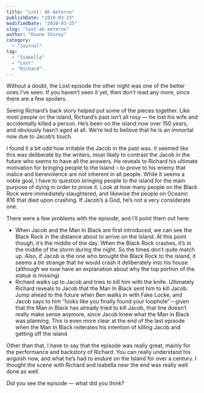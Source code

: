 ```yaml
---
title: "Lost: Ab Aeterno"
publishDate: "2010-03-25"
modifiedDate: "2010-03-25"
slug: "lost-ab-aeterno"
author: "Duane Storey"
category:
  - "Journal"
tag:
  - "Isabella"
  - "Lost"
  - "Richard"
---
```


Without a doubt, the Lost episode the other night was one of the better ones I’ve seen. If you haven’t seen it yet, then don’t read any more, since there are a few spoilers.

Seeing Richard’s back story helped put some of the pieces together. Like most people on the island, Richard’s past isn’t all rosy — he lost his wife and accidentally killed a person. He’s been on the island now over 150 years, and obviously hasn’t aged at all. We’re led to believe that he is an immortal now due to Jacob’s touch.

I found it a bit odd how irritable the Jacob in the past was. It seemed like this was deliberate by the writers, most likely to contrast the Jacob in the future who seems to have all the answers. He reveals to Richard his ultimate motivation for bringing people to the Island – to prove to his enemy that malice and benevolence are not inherent in all people. While it seems a noble goal, I have to question bringing people to the island for the main purpose of dying in order to prove it. Look at how many people on the Black Rock were immediately slaughtered, and likewise the people on Oceanic 816 that died upon crashing. If Jacob’s a God, he’s not a very considerate one.

There were a few problems with the episode, and I’ll point them out here:

- When Jacob and the Man In Black are first introduced, we can see the Black Rock in the distance about to arrive on the Island. At this point though, it’s the middle of the day. When the Black Rock crashes, it’s in the middle of the storm during the night. So the times don’t quite match up. Also, if Jacob is the one who brought the Black Rock to the island, it seems a bit strange that he would crash it deliberately into his house (although we now have an explanation about why the top portion of the statue is missing)
- Richard walks up to Jacob and tries to kill him with the knife. Ultimately Richard reveals to Jacob that the Man In Black sent him to kill Jacob. Jump ahead to the future when Ben walks in with Fake Locke, and Jacob says to him “looks like you finally found your loophole” – given that the Man in Black has already tried to kill Jacob, that line doesn’t really make sense anymore, since Jacob knew what the Man in Black was planning. This is even more clear at the end of the last episode when the Man In Black reiterates his intention of killing Jacob and getting off the island

Other than that, I have to say that the episode was really great, mainly for the performance and backstory of Richard. You can really understand his anguish now, and what he’s had to endure on the Island for over a century. I thought the scene with Richard and Isabella near the end was really well done as well.

Did you see the episode — what did you think?